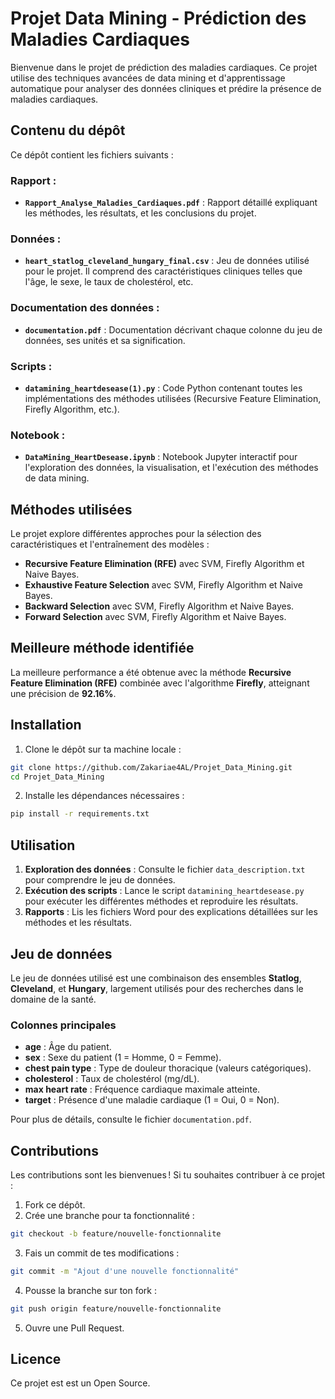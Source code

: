 # Projet Data Mining - Prédiction des Maladies Cardiaques

Bienvenue dans le projet de prédiction des maladies cardiaques. Ce projet utilise des techniques avancées de data mining et d'apprentissage automatique pour analyser des données cliniques et prédire la présence de maladies cardiaques.

## Contenu du dépôt

Ce dépôt contient les fichiers suivants :

### Rapport :
- **`Rapport_Analyse_Maladies_Cardiaques.pdf`** : Rapport détaillé expliquant les méthodes, les résultats, et les conclusions du projet.

### Données :
- **`heart_statlog_cleveland_hungary_final.csv`** : Jeu de données utilisé pour le projet. Il comprend des caractéristiques cliniques telles que l'âge, le sexe, le taux de cholestérol, etc.

### Documentation des données :
- **`documentation.pdf`** : Documentation décrivant chaque colonne du jeu de données, ses unités et sa signification.

### Scripts :
- **`datamining_heartdesease(1).py`** : Code Python contenant toutes les implémentations des méthodes utilisées (Recursive Feature Elimination, Firefly Algorithm, etc.).

### Notebook :
- **`DataMining_HeartDesease.ipynb`** : Notebook Jupyter interactif pour l'exploration des données, la visualisation, et l'exécution des méthodes de data mining.

## Méthodes utilisées

Le projet explore différentes approches pour la sélection des caractéristiques et l'entraînement des modèles :

- **Recursive Feature Elimination (RFE)** avec SVM, Firefly Algorithm et Naive Bayes.
- **Exhaustive Feature Selection** avec SVM, Firefly Algorithm et Naive Bayes.
- **Backward Selection** avec SVM, Firefly Algorithm et Naive Bayes.
- **Forward Selection** avec SVM, Firefly Algorithm et Naive Bayes.

## Meilleure méthode identifiée

La meilleure performance a été obtenue avec la méthode **Recursive Feature Elimination (RFE)** combinée avec l'algorithme **Firefly**, atteignant une précision de **92.16%**.

## Installation

1. Clone le dépôt sur ta machine locale :

```bash
git clone https://github.com/Zakariae4AL/Projet_Data_Mining.git
cd Projet_Data_Mining
```

2. Installe les dépendances nécessaires :

```bash
pip install -r requirements.txt
```

## Utilisation

1. **Exploration des données** : Consulte le fichier `data_description.txt` pour comprendre le jeu de données.
2. **Exécution des scripts** : Lance le script `datamining_heartdesease.py` pour exécuter les différentes méthodes et reproduire les résultats.
3. **Rapports** : Lis les fichiers Word pour des explications détaillées sur les méthodes et les résultats.

## Jeu de données

Le jeu de données utilisé est une combinaison des ensembles **Statlog**, **Cleveland**, et **Hungary**, largement utilisés pour des recherches dans le domaine de la santé.

### Colonnes principales

- **age** : Âge du patient.
- **sex** : Sexe du patient (1 = Homme, 0 = Femme).
- **chest pain type** : Type de douleur thoracique (valeurs catégoriques).
- **cholesterol** : Taux de cholestérol (mg/dL).
- **max heart rate** : Fréquence cardiaque maximale atteinte.
- **target** : Présence d'une maladie cardiaque (1 = Oui, 0 = Non).

Pour plus de détails, consulte le fichier `documentation.pdf`.

## Contributions

Les contributions sont les bienvenues ! Si tu souhaites contribuer à ce projet :

1. Fork ce dépôt.
2. Crée une branche pour ta fonctionnalité :

```bash
git checkout -b feature/nouvelle-fonctionnalite
```

3. Fais un commit de tes modifications :

```bash
git commit -m "Ajout d'une nouvelle fonctionnalité"
```

4. Pousse la branche sur ton fork :

```bash
git push origin feature/nouvelle-fonctionnalite
```

5. Ouvre une Pull Request.

## Licence

Ce projet est est un Open Source.
